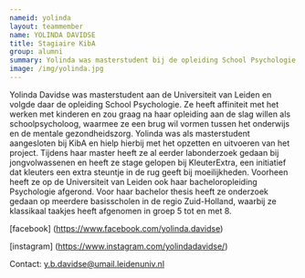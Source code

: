 ```yaml
---
nameid: yolinda
layout: teammember
name: YOLINDA DAVIDSE
title: Stagiaire KibA
group: alumni
summary: Yolinda was masterstudent bij de opleiding School Psychologie aan de Universiteit Leiden en liep stage bij het KibA project.
image: /img/yolinda.jpg
---
```


Yolinda Davidse was masterstudent aan de Universiteit van Leiden en volgde daar de opleiding School Psychologie. Ze heeft affiniteit met het werken met kinderen en zou graag na haar opleiding aan de slag willen als schoolpsycholoog, waarmee ze een brug wil vormen tussen het onderwijs en de mentale gezondheidszorg. Yolinda was als masterstudent aangesloten bij KibA en hielp hierbij met het opzetten en uitvoeren van het project. Tijdens haar master heeft ze al eerder labonderzoek gedaan bij jongvolwassenen en heeft ze stage gelopen bij KleuterExtra, een initiatief dat kleuters een extra steuntje in de rug geeft bij moeilijkheden.
Voorheen heeft ze op de Universiteit van Leiden ook haar bacheloropleiding Psychologie afgerond. Voor haar bachelor thesis heeft ze onderzoek gedaan op meerdere basisscholen in de regio Zuid-Holland, waarbij ze klassikaal taakjes heeft afgenomen in groep 5 tot en met 8.

[facebook] (https://www.facebook.com/yolinda.davidse)

[instagram] (https://www.instagram.com/yolindadavidse/)

Contact: y.b.davidse@umail.leidenuniv.nl
